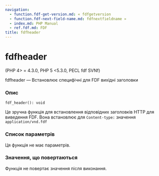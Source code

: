 ```yaml
---
navigation:
  - function.fdf-get-version.md: « fdfgetversion
  - function.fdf-next-field-name.md: fdfnextfieldname »
  - index.md: PHP Manual
  - ref.fdf.md: FDF
title: fdfheader
---
```

# fdfheader

(PHP 4> = 4.3.0, PHP 5 <5.3.0, PECL fdf SVNf)

fdfheader — Встановлює специфічні для FDF вихідні заголовки

### Опис

```methodsynopsis
fdf_header(): void
```

Це зручна функція для встановлення відповідних заголовків HTTP для виведення FDF. Вона встановлює для `Content-type:` значення `application/vnd.fdf`

### Список параметрів

Ця функція не має параметрів.

### Значення, що повертаються

Функція не повертає значення після виконання.
